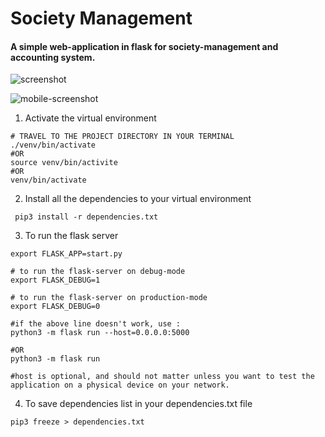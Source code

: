 # Society Management
#### A simple web-application in flask for society-management and accounting system.

![screenshot]()

![mobile-screenshot]()

1. Activate the virtual environment

```
# TRAVEL TO THE PROJECT DIRECTORY IN YOUR TERMINAL
./venv/bin/activate
#OR
source venv/bin/activite
#OR
venv/bin/activate
```
2. Install all the dependencies to your virtual environment
```(shell)
 pip3 install -r dependencies.txt
```

3. To run the flask server
```(shell)
export FLASK_APP=start.py

# to run the flask-server on debug-mode
export FLASK_DEBUG=1

# to run the flask-server on production-mode
export FLASK_DEBUG=0

#if the above line doesn't work, use :
python3 -m flask run --host=0.0.0.0:5000

#OR
python3 -m flask run

#host is optional, and should not matter unless you want to test the application on a physical device on your network.
```
4. To save dependencies list in your dependencies.txt file
```
pip3 freeze > dependencies.txt 
```
